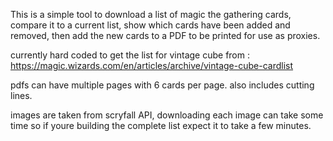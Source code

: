 This is a simple tool to download a list of magic the gathering cards,
compare it to a current list, show which cards have been added and removed, 
then add the new cards to a PDF to be printed for use as proxies.

currently hard coded to get the list for vintage cube from : https://magic.wizards.com/en/articles/archive/vintage-cube-cardlist

pdfs can have multiple pages with 6 cards per page.
also includes cutting lines.

images are taken from scryfall API, downloading each image can take some time so if youre building the complete list expect it to take a few minutes.